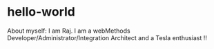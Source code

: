# hello-world
About myself:
I am Raj. I am a webMethods Developer/Administrator/Integration Architect and a Tesla enthusiast !!
